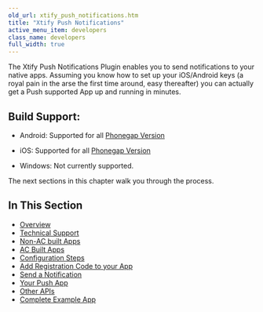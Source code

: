 ```yaml
---
old_url: xtify_push_notifications.htm
title: "Xtify Push Notifications"
active_menu_item: developers
class_name: developers
full_width: true
---
```


The Xtify Push Notifications Plugin enables you to send notifications to your native apps. Assuming you know how to set up your iOS/Android keys (a royal pain in the arse the first time around, easy thereafter) you can actually get a Push supported App up and running in minutes. 

## Build Support: 
 - Android: Supported for all [Phonegap Version](/developers/documentation/ac-mobile-build-phonegap/apps-developed-with-application-craft/enabling-device-features/)
 
 - iOS: Supported for all [Phonegap Version](/developers/documentation/ac-mobile-build-phonegap/apps-developed-with-application-craft/enabling-device-features/)
 
 - Windows: Not currently supported.

The next sections in this chapter walk you through the process.


## In This Section

 - [Overview](/developers/documentation/ac-mobile-build-phonegap/ac-mobile-build/ac-build-plugins/xtify-push-notifications/xtify-overview)
 - [Technical Support](/developers/documentation/ac-mobile-build-phonegap/ac-mobile-build/ac-build-plugins/xtify-push-notifications/xtify-support/)
 - [Non-AC built Apps](/developers/documentation/ac-mobile-build-phonegap/ac-mobile-build/ac-build-plugins/xtify-push-notifications/xtify-non-ac-apps)
 - [AC Built Apps](/developers/documentation/ac-mobile-build-phonegap/ac-mobile-build/ac-build-plugins/xtify-push-notifications/xtify-ac-built-apps)
 - [Configuration Steps](/developers/documentation/ac-mobile-build-phonegap/ac-mobile-build/ac-build-plugins/xtify-push-notifications/configuration)
 - [Add Registration Code to your App](/developers/documentation/ac-mobile-build-phonegap/ac-mobile-build/ac-build-plugins/xtify-push-notifications/xtify-add-reg-code)
 - [Send a Notification](/developers/documentation/ac-mobile-build-phonegap/ac-mobile-build/ac-build-plugins/xtify-push-notifications/xtify-push-message)
 - [Your Push App](/developers/documentation/ac-mobile-build-phonegap/ac-mobile-build/ac-build-plugins/xtify-push-notifications/your-app)
 - [Other APIs](/developers/documentation/ac-mobile-build-phonegap/ac-mobile-build/ac-build-plugins/xtify-push-notifications/apis)
 - [Complete Example App](/developers/documentation/ac-mobile-build-phonegap/ac-mobile-build/ac-build-plugins/xtify-push-notifications/xtify-example-app)
